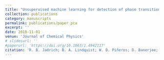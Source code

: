 ```yaml
---
title: "Unsupervised machine learning for detection of phase transitions in off-lattice systems. II. Applications"
collection: publications
category: manuscripts
permalink: publications/paper_pca
excerpt: ''
date: 2018-11-01
venue: 'Journal of Chemical Physics'
# slidesurl: ''
#paperurl: 'https://doi.org/10.1063/1.4942117'
citation: 'R. B. Jadrich; B. A. Lindquist; W. D. Piñeros; D. Banerjee; T. M. Truskett (2018). &quot;Unsupervised machine learning for detection of phase transitions in off-lattice systems. II. Applications &quot; <i>J. Chemical Phys</i>'
---
```

